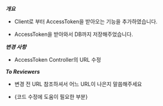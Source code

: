 ***개요***


- Client로 부터 AccessToken을 받아오는 기능을 추가하였습니다.


- AccessToken을 받아와서 DB까지 저장해주었습니다.


***변경 사항***

- AccessToken Controller의 URL 수정

***To Reviewers***

- 변경 전 URL 참조하셔서 어느 URL이 나은지 말씀해주세요

- {코드 수정에 도움이 필요한 부분}
